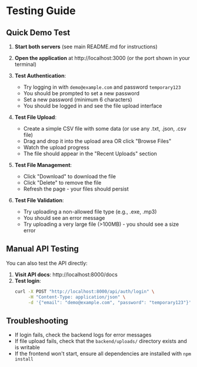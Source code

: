 # Testing Guide

## Quick Demo Test

1. **Start both servers** (see main README.md for instructions)

2. **Open the application** at http://localhost:3000 (or the port shown in your terminal)

3. **Test Authentication**:
   - Try logging in with `demo@example.com` and password `temporary123`
   - You should be prompted to set a new password
   - Set a new password (minimum 6 characters)
   - You should be logged in and see the file upload interface

4. **Test File Upload**:
   - Create a simple CSV file with some data (or use any .txt, .json, .csv file)
   - Drag and drop it into the upload area OR click "Browse Files"
   - Watch the upload progress
   - The file should appear in the "Recent Uploads" section

5. **Test File Management**:
   - Click "Download" to download the file
   - Click "Delete" to remove the file
   - Refresh the page - your files should persist

6. **Test File Validation**:
   - Try uploading a non-allowed file type (e.g., .exe, .mp3)
   - You should see an error message
   - Try uploading a very large file (>100MB) - you should see a size error

## Manual API Testing

You can also test the API directly:

1. **Visit API docs**: http://localhost:8000/docs
2. **Test login**:
   ```bash
   curl -X POST "http://localhost:8000/api/auth/login" \
        -H "Content-Type: application/json" \
        -d '{"email": "demo@example.com", "password": "temporary123"}'
   ```

## Troubleshooting

- If login fails, check the backend logs for error messages
- If file upload fails, check that the `backend/uploads/` directory exists and is writable
- If the frontend won't start, ensure all dependencies are installed with `npm install`
